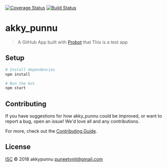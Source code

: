 [![Coverage Status](https://coveralls.io/repos/github/puneetbing/codeathon_puneet/badge.svg?branch=master)](https://coveralls.io/github/puneetbing/codeathon_puneet?branch=master)
[![Build Status](https://travis-ci.org/puneetbing/codeathon_puneet.svg?branch=master)](https://travis-ci.org/puneetbing/codeathon_puneet)


# akky_punnu

> A GitHub App built with [Probot](https://github.com/probot/probot) that This is a test app

## Setup

```sh
# Install dependencies
npm install

# Run the bot
npm start
```

## Contributing

If you have suggestions for how akky_punnu could be improved, or want to report a bug, open an issue! We'd love all and any contributions.

For more, check out the [Contributing Guide](CONTRIBUTING.md).

## License

[ISC](LICENSE) © 2018 akkypunnu <puneetvnit@gmail.com>
